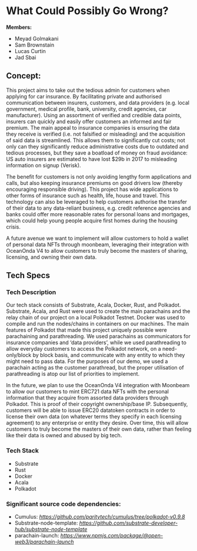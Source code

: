 # What Could Possibly Go Wrong?

**Members:**

- Meyad Golmakani
- Sam Brownstain
- Lucas Curtin
- Jad Sbai

## Concept:

This project aims to take out the tedious admin for customers when applying for car insurance. By facilitating private and authorised communication between insurers, customers, and data providers (e.g. local government, medical profile, bank, university, credit agencies, car manufacturer). Using an assortment of verified and credible data points, insurers can quickly and easily offer customers an informed and fair premium. 
The main appeal to insurance companies is ensuring the data they receive is verified (i.e. not falsified or misleading) and the acquisition of said data is streamlined. This allows them to significantly cut costs; not only can they significantly reduce administrative costs due to outdated and tedious processes, but they save a boatload of money on fraud avoidance: US auto insurers are estimated to have lost $29b in 2017 to misleading information on signup (Verisk).

The benefit for customers is not only avoiding lengthy form applications and calls, but also keeping insurance premiums on good drivers low (thereby encouraging responsible driving). This project has wide applications to other forms of insurance such as health, life, house and travel. This technology can also be leveraged to help customers authorise the transfer of their data to any data-reliant business, e.g. credit reference agencies and banks could offer more reasonable rates for personal loans and mortgages, which could help young people acquire first homes during the housing crisis.

A future avenue we want to implement will allow customers to hold a wallet of personal data NFTs through moonbeam, leveraging their integration with OceanOnda V4 to allow customers to truly become the masters of sharing, licensing, and owning their own data.


## Tech Specs

### Tech Description

Our tech stack consists of Substrate, Acala, Docker, Rust, and Polkadot. Substrate, Acala, and Rust were used to create the main parachains and the relay chain of our project on a local Polkadot Testnet. Docker was used to compile and run the nodes/chains  in containers on our machines. The main features of Polkadot that made this project uniquely possible were parachaining and parathreading. We used parachains as communicators for insurance companies and ‘data providers’, while we used parathreading to allow everyday customers to access the Polkadot network, on a need-only/block by block basis, and communicate with any entity to which they might need to pass data. For the purposes of our demo, we used a parachain acting as the customer parathread, but the proper utilisation of parathreading is atop our list of priorities to implement.

In the future, we plan to use the OceanOnda V4 integration with Moonbeam to allow our customers to mint ERC721 data NFTs with the personal information that they acquire from assorted data providers through Polkadot. This is proof of their copyright ownership/base IP. Subsequently, customers will be able to issue ERC20 datatoken contracts in order to license their own data (on whatever terms they specify in each licensing agreement) to any enterprise or entity they desire. Over time, this will allow customers to truly become the masters of their own data, rather than feeling like their data is owned and abused by big tech.


### Tech Stack

- Substrate
- Rust
- Docker
- Acala 
- Polkadot


### Significant source code dependencies:

- Cumulus: *https://github.com/paritytech/cumulus/tree/polkadot-v0.9.8*
- Substrate-node-template: *https://github.com/substrate-developer-hub/substrate-node-template*
- parachain-launch: *https://www.npmjs.com/package/@open-web3/parachain-launch*


